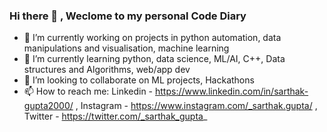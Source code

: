 ### Hi there 👋 , Weclome to my personal Code Diary 

<!--
**Sarthakgupta2000/Sarthakgupta2000** is a ✨ _special_ ✨ repository because its `README.md` (this file) appears on your GitHub profile.
- 🤔 I’m looking for help with ...
- 💬 Ask me about ...
- 😄 Pronouns: ...
- ⚡ Fun fact: ...


Here are some ideas to get you started:
-->
- 🔭 I’m currently working on projects in python automation, data manipulations and visualisation, machine learning
- 🌱 I’m currently learning python, data science, ML/AI, C++, Data structures and Algorithms, web/app dev
- 👯 I’m looking to collaborate on ML projects, Hackathons
- 📫 How to reach me: Linkedin - https://www.linkedin.com/in/sarthak-gupta2000/ , Instagram - https://www.instagram.com/_sarthak.gupta/ , Twitter - https://twitter.com/_sarthak_gupta_

